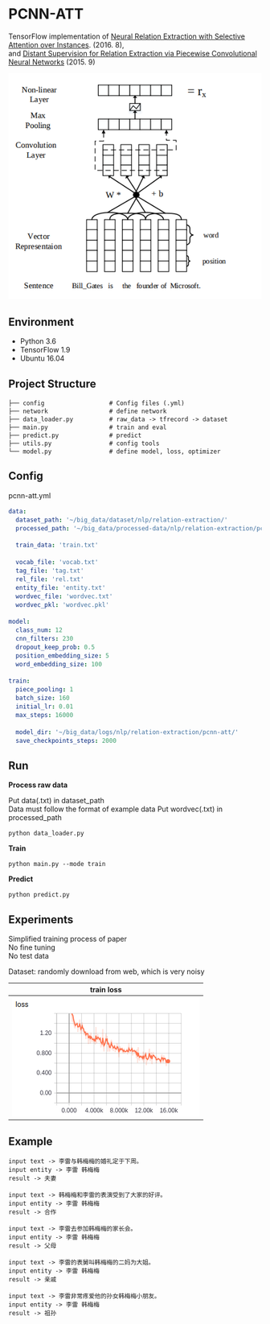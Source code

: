 # PCNN-ATT

TensorFlow implementation of [Neural Relation Extraction with Selective Attention over Instances](http://aclweb.org/anthology/P16-1200). (2016. 8),  
and [Distant Supervision for Relation Extraction via Piecewise Convolutional Neural Networks](http://www.emnlp2015.org/proceedings/EMNLP/pdf/EMNLP203.pdf) (2015. 9)  

![images](images/paper.png)

## Environment

- Python 3.6
- TensorFlow 1.9
- Ubuntu 16.04


## Project Structure


    ├── config                  # Config files (.yml)
    ├── network                 # define network
    ├── data_loader.py          # raw_data -> tfrecord -> dataset
    ├── main.py                 # train and eval
    ├── predict.py              # predict
    ├── utils.py                # config tools
    └── model.py                # define model, loss, optimizer
    

## Config

pcnn-att.yml

```yml
data:
  dataset_path: '~/big_data/dataset/nlp/relation-extraction/'
  processed_path: '~/big_data/processed-data/nlp/relation-extraction/pcnn-att/'

  train_data: 'train.txt'

  vocab_file: 'vocab.txt'
  tag_file: 'tag.txt'
  rel_file: 'rel.txt'
  entity_file: 'entity.txt'
  wordvec_file: 'wordvec.txt'
  wordvec_pkl: 'wordvec.pkl'

model:
  class_num: 12
  cnn_filters: 230
  dropout_keep_prob: 0.5
  position_embedding_size: 5
  word_embedding_size: 100

train:
  piece_pooling: 1
  batch_size: 160
  initial_lr: 0.01
  max_steps: 16000

  model_dir: '~/big_data/logs/nlp/relation-extraction/pcnn-att/'
  save_checkpoints_steps: 2000
```


## Run

**Process raw data**

Put data(.txt) in dataset_path  
Data must follow the format of example data
Put wordvec(.txt) in processed_path

```
python data_loader.py
```

**Train**

```
python main.py --mode train
```


**Predict**  
```
python predict.py
```

## Experiments

Simplified training process of paper   
No fine tuning  
No test data

Dataset: randomly download from web, which is very noisy   


|train loss|
| :----------:|
|![images](images/train-loss.png)|



## Example


```
input text -> 李雷与韩梅梅的婚礼定于下周。
input entity -> 李雷 韩梅梅
result -> 夫妻

input text -> 韩梅梅和李雷的表演受到了大家的好评。
input entity -> 李雷 韩梅梅
result -> 合作

input text -> 李雷去参加韩梅梅的家长会。
input entity -> 李雷 韩梅梅
result -> 父母

input text -> 李雷的表舅叫韩梅梅的二妈为大姐。
input entity -> 李雷 韩梅梅
result -> 亲戚

input text -> 李雷非常疼爱他的孙女韩梅梅小朋友。
input entity -> 李雷 韩梅梅
result -> 祖孙
```




